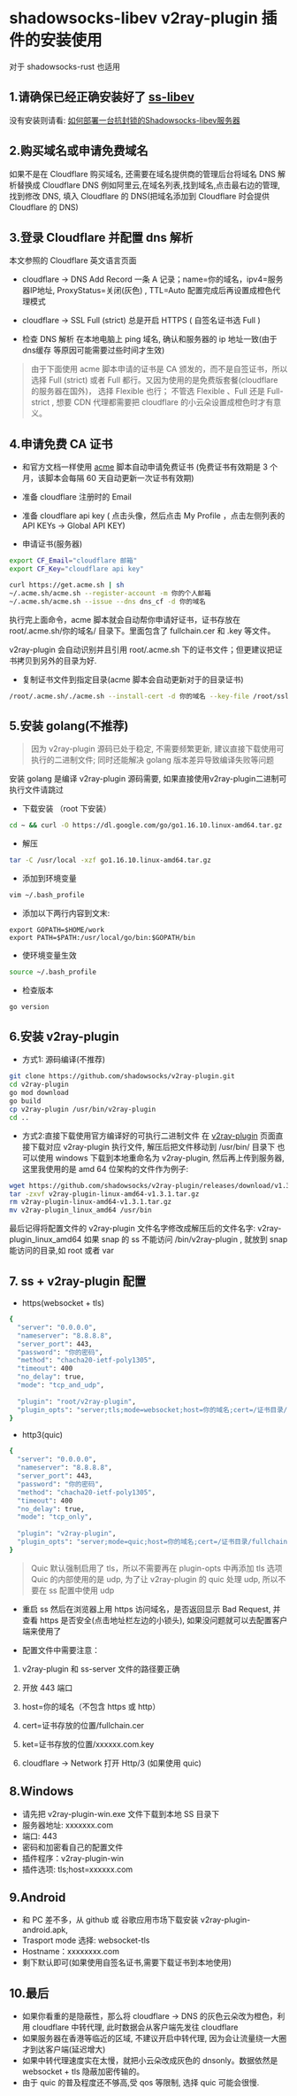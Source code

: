 # shadowsocks-libev v2ray-plugin 插件的安装使用
对于 shadowsocks-rust 也适用



## 1.请确保已经正确安装好了 [ss-libev](https://github.com/shadowsocks/shadowsocks-libev)
没有安装则请看: [如何部署一台抗封锁的Shadowsocks-libev服务器](https://gfw.report/blog/ss_tutorial/zh/)




## 2.购买域名或申请免费域名
如果不是在 Cloudflare 购买域名, 还需要在域名提供商的管理后台将域名 DNS 解析替换成 Cloudflare DNS
例如阿里云,在域名列表,找到域名,点击最右边的管理,找到修改 DNS, 填入 Cloudflare 的 DNS(把域名添加到 Cloudflare 时会提供 Cloudflare 的 DNS)



## 3.登录 Cloudflare 并配置 dns 解析
本文参照的 Cloudflare 英文语言页面 
- cloudflare -> DNS 
  Add Record 一条 A 记录；name=你的域名，ipv4=服务器IP地址, ProxyStatus=关闭(灰色) , TTL=Auto 配置完成后再设置成橙色代理模式

- cloudflare -> SSL 
  Full (strict)  总是开启 HTTPS ( 自签名证书选 Full )

- 检查 DNS 解析
在本地电脑上 ping 域名, 确认和服务器的 ip 地址一致(由于 dns缓存 等原因可能需要过些时间才生效)

> 由于下面使用 acme 脚本申请的证书是 CA 颁发的，而不是自签证书，所以选择 Full (strict) 或者 Full 都行。又因为使用的是免费版套餐(cloudflare 的服务器在国外)， 选择 Flexible 也行；
不管选 Flexible 、Full 还是 Full-strict , 想要 CDN 代理都需要把 cloudflare 的小云朵设置成橙色时才有意义。



## 4.申请免费 CA 证书
- 和官方文档一样使用 [acme](https://github.com/Neilpang/acme.sh)  脚本自动申请免费证书  (免费证书有效期是 3 个月，该脚本会每隔 60 天自动更新一次证书有效期)

- 准备 cloudflare 注册时的 Email

- 准备 cloudflare api key ( 点击头像，然后点击 My Profile ，点击左侧列表的 API KEYs -> Global API KEY)

- 申请证书(服务器)
```bash
export CF_Email="cloudflare 邮箱"
export CF_Key="cloudflare api key"
```
```bash
curl https://get.acme.sh | sh
~/.acme.sh/acme.sh --register-account -m 你的个人邮箱
~/.acme.sh/acme.sh --issue --dns dns_cf -d 你的域名
```

执行完上面命令，acme 脚本就会自动帮你申请好证书，证书存放在 root/.acme.sh/你的域名/ 目录下。里面包含了 fullchain.cer 和 .key 等文件。

v2ray-plugin 会自动识别并且引用 root/.acme.sh 下的证书文件；但更建议把证书拷贝到另外的目录为好.

- 复制证书文件到指定目录(acme 脚本会自动更新对于的目录证书)
```bash
/root/.acme.sh/./acme.sh --install-cert -d 你的域名 --key-file /root/ssl/你的域名.key --fullchain-file /root/ssl/fullchain.cer
```



## 5.安装 golang(不推荐)
> 因为 v2ray-plugin 源码已处于稳定, 不需要频繁更新, 建议直接下载使用可执行的二进制文件; 同时还能解决 golang 版本差异导致编译失败等问题

安装 golang 是编译 v2ray-plugin 源码需要, 如果直接使用v2ray-plugin二进制可执行文件请跳过
- 下载安装 （root 下安装）
```bash
cd ~ && curl -O https://dl.google.com/go/go1.16.10.linux-amd64.tar.gz
```

- 解压
```bash
tar -C /usr/local -xzf go1.16.10.linux-amd64.tar.gz
```

- 添加到环境变量
```bash
vim ~/.bash_profile
```

- 添加以下两行内容到文末:
```
export GOPATH=$HOME/work
export PATH=$PATH:/usr/local/go/bin:$GOPATH/bin
```

- 使环境变量生效
```bash
source ~/.bash_profile
```

- 检查版本
```bash
go version
```




## 6.安装 v2ray-plugin
- 方式1: 源码编译(不推荐)
```bash
git clone https://github.com/shadowsocks/v2ray-plugin.git
cd v2ray-plugin
go mod download
go build
cp v2ray-plugin /usr/bin/v2ray-plugin
cd ..
```

- 方式2:直接下载使用官方编译好的可执行二进制文件
在 [v2ray-plugin](https://github.com/shadowsocks/v2ray-plugin/releases) 页面直接下载对应 v2ray-plugin 执行文件, 解压后把文件移动到 /usr/bin/ 目录下
也可以使用 windows 下载到本地重命名为 v2ray-plugin, 然后再上传到服务器, 这里我使用的是 amd 64 位架构的文件作为例子:
```bash
wget https://github.com/shadowsocks/v2ray-plugin/releases/download/v1.3.1/v2ray-plugin-linux-amd64-v1.3.1.tar.gz
tar -zxvf v2ray-plugin-linux-amd64-v1.3.1.tar.gz
rm v2ray-plugin-linux-amd64-v1.3.1.tar.gz
mv v2ray-plugin_linux_amd64 /usr/bin
```
最后记得将配置文件的 v2ray-plugin 文件名字修改成解压后的文件名字: v2ray-plugin_linux_amd64
如果 snap 的 ss 不能访问 /bin/v2ray-plugin , 就放到 snap 能访问的目录,如 root 或者 var




## 7. ss + v2ray-plugin 配置
- https(websocket + tls)
```bash
{
  "server": "0.0.0.0",
  "nameserver": "8.8.8.8",
  "server_port": 443,
  "password": "你的密码",
  "method": "chacha20-ietf-poly1305",
  "timeout": 400
  "no_delay": true,
  "mode": "tcp_and_udp",
  
  "plugin": "root/v2ray-plugin",
  "plugin_opts": "server;tls;mode=websocket;host=你的域名;cert=/证书目录/fullchain.cer;key=/证书目录/你的域名.key"
}
```


- http3(quic)
```bash
{
  "server": "0.0.0.0",
  "nameserver": "8.8.8.8",
  "server_port": 443,
  "password": "你的密码",
  "method": "chacha20-ietf-poly1305",
  "timeout": 400
  "no_delay": true,
  "mode": "tcp_only",
  
  "plugin": "v2ray-plugin",
  "plugin_opts": "server;mode=quic;host=你的域名;cert=/证书目录/fullchain.cer;key=/证书目录/你的域名.key"
}
````
> Quic 默认强制启用了 tls，所以不需要再在 plugin-opts 中再添加 tls 选项
> Quic 的内部使用的是 udp, 为了让 v2ray-plugin 的 quic 处理 udp, 所以不要在 ss 配置中使用 udp


- 重启 ss
然后在浏览器上用 https 访问域名，是否返回显示 Bad Request, 并查看 https 是否安全(点击地址栏左边的小锁头),
如果没问题就可以去配置客户端来使用了

- 配置文件中需要注意：
1. v2ray-plugin 和 ss-server 文件的路径要正确

2. 开放 443 端口

3. host=你的域名（不包含 https 或 http）

4. cert=证书存放的位置/fullchain.cer

5. ket=证书存放的位置/xxxxxx.com.key

3. cloudflare -> Network 打开 Http/3 (如果使用 quic)



## 8.Windows
- 请先把 v2ray-plugin-win.exe 文件下载到本地 SS 目录下
- 服务器地址: xxxxxxx.com
- 端口: 443
- 密码和加密看自己的配置文件
- 插件程序：v2ray-plugin-win
- 插件选项: tls;host=xxxxxx.com



## 9.Android
- 和 PC 差不多，从 github 或 谷歌应用市场下载安装 v2ray-plugin-android.apk,
- Trasport mode 选择: websocket-tls
- Hostname：xxxxxxxx.com
- 剩下默认即可(如果使用自签名证书,需要下载证书到本地使用)



## 10.最后
- 如果你看重的是隐蔽性，那么将 cloudflare -> DNS 的灰色云朵改为橙色，利用 cloudflare 中转代理, 此时数据会从客户端先发往 cloudflare
- 如果服务器在香港等临近的区域, 不建议开启中转代理, 因为会让流量绕一大圈才到达客户端(延迟增大)
- 如果中转代理速度实在太慢，就把小云朵改成灰色的 dnsonly。数据依然是 websocket + tls 隐蔽加密传输的。
- 由于 quic 的普及程度还不够高,受 qos 等限制, 选择 quic 可能会很慢. 
  

